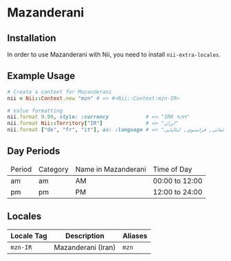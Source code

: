 <!-- This file has been generated. Source: src/docs/languages/_template.md.erb -->

# Mazanderani

## Installation

In order to use Mazanderani with Nii, you need to install `nii-extra-locales`.

## Example Usage

``` ruby
# Create a context for Mazanderani
nii = Nii::Context.new "mzn" # => #<Nii::Context:mzn-IR>

# Value formatting
nii.format 9.99, style: :currency            # => "IRR ۹٫۹۹"
nii.format Nii::Territory["IR"]              # => "ایران"
nii.format ["de", "fr", "it"], as: :language # => "آلمانی, فرانسوی, ایتالیایی"
```

## Day Periods


<table>
  <thead>
    <tr>
      <td>Period</td>
      <td>Category</td>
      <td>Name in Mazanderani</td>
      <td>Time of Day</td>
    </tr>
  </thead>
  <tbody>
    <tr>
      <td>am</td>
      <td>am</td>
      <td>AM</td>
      <td>00:00 to 12:00</td>
    </tr>
    <tr>
      <td>pm</td>
      <td>pm</td>
      <td>PM</td>
      <td>12:00 to 24:00</td>
    </tr>
  </tbody>
</table>



## Locales

<table>
  <thead>
    <tr>
      <th>Locale Tag</th>
      <th>Description</th>
      <th>Aliases</th>
    </tr>
  </thead>
  <tbody>
    <tr>
      <td><code>mzn-IR</code></td>
      <td>Mazanderani (Iran)</td>
      <td><code>mzn</code></td>
    </tr>
  </tbody>
</table>

